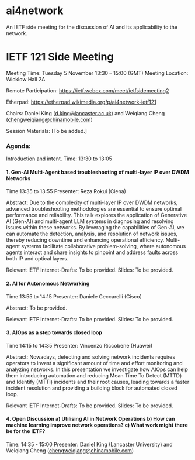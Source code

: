 # ai4network
An IETF side meeting for the discussion of AI and its applicability to the network. 

# IETF 121 Side Meeting
Meeting Time: Tuesday 5 November 13:30 – 15:00 (GMT)
Meeting Location: Wicklow Hall 2A

Remote Participation: https://ietf.webex.com/meet/ietfsidemeeting2

Etherpad: https://etherpad.wikimedia.org/p/ai4network-ietf121

Chairs: Daniel King (d.king@lancaster.ac.uk) and Weiqiang Cheng (chengweiqiang@chinamobile.com)

Session Materials: [To be added.]

### Agenda: 

Introduction and intent. 
Time: 13:30 to 13:05

#### 1. Gen-AI Multi-Agent based troubleshooting of multi-layer IP over DWDM Networks
Time 13:35 to 13:55
Presenter: Reza Rokui (Ciena)

Abstract: Due to the complexity of multi-layer IP over DWDM networks, advanced troubleshooting 
methodologies are essential to ensure optimal performance and reliability. This talk explores the 
application of Generative AI (Gen-AI) and multi-agent LLM systems in diagnosing and resolving issues 
within these networks. By leveraging the capabilities of Gen-AI, we can automate the detection, 
analysis, and resolution of network issues, thereby reducing downtime and enhancing operational 
efficiency. Multi-agent systems facilitate collaborative problem-solving, where autonomous agents 
interact and share insights to pinpoint and address faults across both IP and optical layers.

Relevant IETF Internet-Drafts: To be provided.
Slides: To be provided.

#### 2. AI for Autonomous Networking
Time 13:55 to 14:15
Presenter: Daniele Ceccarelli (Cisco)

Abstract: To be provided.

Relevant IETF Internet-Drafts: To be provided.
Slides: To be provided.

#### 3. AIOps as a step towards closed loop
Time 14:15 to 14:35
Presenter: Vincenzo Riccobene (Huawei)

Abstract: Nowadays, detecting and solving network incidents requires operators to invest a significant 
amount of time and effort monitoring and analyzing networks. In this presentation we investigate how 
AIOps can help them introducing automation and reducing Mean Time To Detect (MTTD) and Identify (MTTI) 
incidents and their root causes, leading towards a faster incident resolution and providing a building 
block for automated closed loop.

Relevant IETF Internet-Drafts: To be provided.
Slides: To be provided.

#### 4. Open Discussion a) Utilising AI in Network Operations b) How can machine learning improve network operations? c) What work might there be for the IETF?
Time:  14:35 - 15:00 
Presenter: Daniel King (Lancaster University) and Weiqiang Cheng (chengweiqiang@chinamobile.com)

